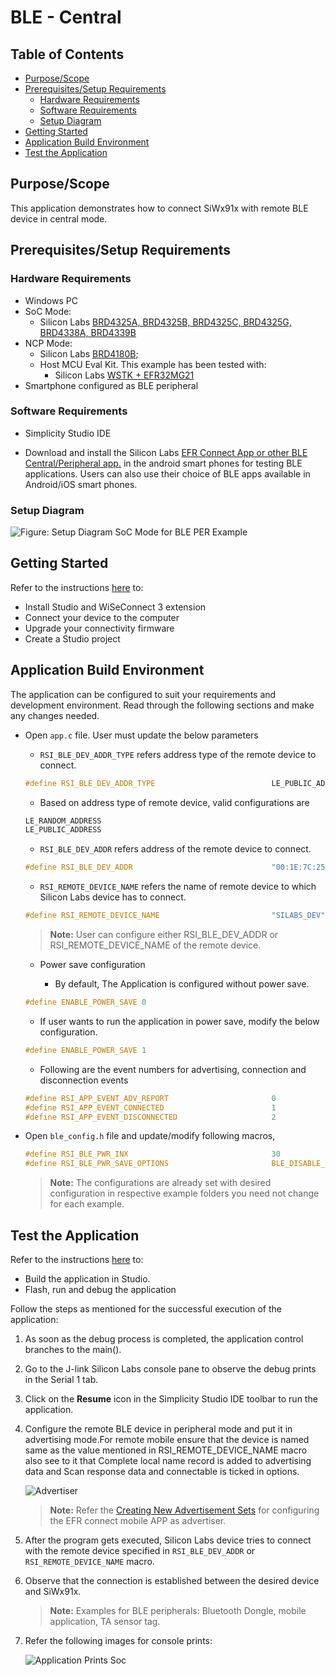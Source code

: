 # BLE - Central

## Table of Contents

- [Purpose/Scope](#purposescope) 
- [Prerequisites/Setup Requirements](#prerequisitessetup-requirements)
  - [Hardware Requirements](#hardware-requirements)
  - [Software Requirements](#software-requirements)
  - [Setup Diagram](#setup-diagram)
- [Getting Started](#getting-started)
- [Application Build Environment](#application-build-environment)
- [Test the Application](#test-the-application)

## Purpose/Scope

This application demonstrates how to connect SiWx91x with remote BLE device in central mode.

## Prerequisites/Setup Requirements

### Hardware Requirements

- Windows PC
- SoC Mode:
  - Silicon Labs [BRD4325A, BRD4325B, BRD4325C, BRD4325G, BRD4338A, BRD4339B](https://www.silabs.com/)
- NCP Mode:
  - Silicon Labs [BRD4180B](https://www.silabs.com/);
  - Host MCU Eval Kit. This example has been tested with:
    - Silicon Labs [WSTK + EFR32MG21](https://www.silabs.com/development-tools/wireless/efr32xg21-bluetooth-starter-kit)
- Smartphone configured as BLE peripheral

### Software Requirements

- Simplicity Studio IDE

- Download and install the Silicon Labs [EFR Connect App or other BLE Central/Peripheral app.](https://www.silabs.com/developers/efr-connect-mobile-app) in the android smart phones for testing BLE applications. Users can also use their choice of BLE apps available in Android/iOS smart phones.

### Setup Diagram

![Figure: Setup Diagram SoC Mode for BLE PER Example](resources/readme/blecentral_soc_ncp.png)
  
## Getting Started

Refer to the instructions [here](https://docs.silabs.com/wiseconnect/latest/wiseconnect-getting-started/) to:

- Install Studio and WiSeConnect 3 extension
- Connect your device to the computer
- Upgrade your connectivity firmware
- Create a Studio project

## Application Build Environment

The application can be configured to suit your requirements and development environment. Read through the following sections and make any changes needed.

- Open `app.c` file.
User must update the below parameters

   - `RSI_BLE_DEV_ADDR_TYPE` refers address type of the remote device to connect.

   ```c
   #define RSI_BLE_DEV_ADDR_TYPE                          LE_PUBLIC_ADDRESS 
   ```

   - Based on address type of remote device, valid configurations are

   ```c
   LE_RANDOM_ADDRESS
   LE_PUBLIC_ADDRESS
   ```

   - `RSI_BLE_DEV_ADDR` refers address of the remote device to connect.

   ```c
   #define RSI_BLE_DEV_ADDR                               "00:1E:7C:25:E9:4D"
   ```

   - `RSI_REMOTE_DEVICE_NAME` refers the name of remote device to which Silicon Labs device has to connect.

   ```c
   #define RSI_REMOTE_DEVICE_NAME                         "SILABS_DEV" 
   ```

   > **Note:** User can configure either RSI_BLE_DEV_ADDR or RSI_REMOTE_DEVICE_NAME of the remote device.

   - Power save configuration

      - By default, The Application is configured without power save.

   ```c
   #define ENABLE_POWER_SAVE 0
   ```

   - If user wants to run the application in power save, modify the below configuration.

   ```c
   #define ENABLE_POWER_SAVE 1 
   ```

   - Following are the event numbers for advertising, connection and disconnection events

   ```c
   #define RSI_APP_EVENT_ADV_REPORT                       0
   #define RSI_APP_EVENT_CONNECTED                        1
   #define RSI_APP_EVENT_DISCONNECTED                     2
   ```

- Open `ble_config.h` file and update/modify following macros,

   ```c
   #define RSI_BLE_PWR_INX                                30
   #define RSI_BLE_PWR_SAVE_OPTIONS                       BLE_DISABLE_DUTY_CYCLING
   ```

   > **Note:** The configurations are already set with desired configuration in respective example folders you need not change for each example.

## Test the Application

Refer to the instructions [here](https://docs.silabs.com/wiseconnect/latest/wiseconnect-getting-started/) to:

- Build the application in Studio.
- Flash, run and debug the application

Follow the steps as mentioned for the successful execution of the application:

1. As soon as the debug process is completed, the application control branches to the main().

2. Go to the J-link Silicon Labs console pane to observe the debug prints in the Serial 1 tab.

3. Click on the **Resume** icon in the Simplicity Studio IDE toolbar to run the application.

4. Configure the remote BLE device in peripheral mode and put it in advertising mode.For remote mobile ensure that the device is named same as the value mentioned in RSI_REMOTE_DEVICE_NAME macro also see to it that Complete local name record is added to advertising data and Scan response data and connectable is ticked in options.

    ![Advertiser](resources/readme/advertiser.png)

   > **Note:** Refer the [Creating New Advertisement Sets](https://docs.silabs.com/bluetooth/5.0/miscellaneous/mobile/efr-connect-mobile-app) for configuring the EFR connect mobile APP as advertiser.

5. After the program gets executed, Silicon Labs device tries to connect with the remote device specified in `RSI_BLE_DEV_ADDR` or `RSI_REMOTE_DEVICE_NAME` macro.

6. Observe that the connection is established between the desired device and SiWx91x.  

   > **Note:** Examples for BLE peripherals: Bluetooth Dongle, mobile application, TA sensor tag.

7. Refer the following images for console prints:

    ![Application Prints Soc](resources/readme/output_1.png)
